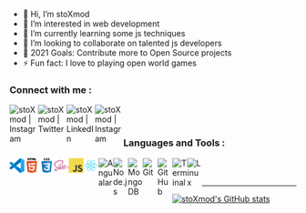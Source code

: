 - 👋 Hi, I’m stoXmod
- 👀 I’m interested in web development
- 🌱 I’m currently learning some js techniques
- 💞️ I’m looking to collaborate on talented js developers
- 🥅 2021 Goals: Contribute more to Open Source projects
- ⚡ Fun fact: I love to playing open world games

### Connect with me :

[<img align="left" alt="stoXmod | Instagram" width="50px" src="https://img.icons8.com/color/48/000000/facebook-new.png" />][facebook]
[<img align="left" alt="stoXmod | Twitter" width="50px" src="https://img.icons8.com/color/48/000000/twitter.png"/>][twitter]
[<img align="left" alt="stoXmod | LinkedIn" width="50px" src="https://img.icons8.com/fluency/48/000000/linkedin.png" />][linkedin]
[<img align="left" alt="stoXmod | Instagram" width="50px" src="https://img.icons8.com/fluency/48/000000/instagram-new.png" />][instagram]

<br />
<br/>

### Languages and Tools :

[<img align="left" alt="Visual Studio Code" width="26px" src="https://raw.githubusercontent.com/github/explore/80688e429a7d4ef2fca1e82350fe8e3517d3494d/topics/visual-studio-code/visual-studio-code.png" />][webdevplaylist]
[<img align="left" alt="HTML5" width="26px" src="https://raw.githubusercontent.com/github/explore/80688e429a7d4ef2fca1e82350fe8e3517d3494d/topics/html/html.png" />][webdevplaylist]
[<img align="left" alt="CSS3" width="26px" src="https://raw.githubusercontent.com/github/explore/80688e429a7d4ef2fca1e82350fe8e3517d3494d/topics/css/css.png" />][cssplaylist]
[<img align="left" alt="Sass" width="26px" src="https://raw.githubusercontent.com/github/explore/80688e429a7d4ef2fca1e82350fe8e3517d3494d/topics/sass/sass.png" />][cssplaylist]
[<img align="left" alt="JavaScript" width="26px" src="https://raw.githubusercontent.com/github/explore/80688e429a7d4ef2fca1e82350fe8e3517d3494d/topics/javascript/javascript.png" />][jsplaylist]
[<img align="left" alt="React" width="26px" src="https://raw.githubusercontent.com/github/explore/80688e429a7d4ef2fca1e82350fe8e3517d3494d/topics/react/react.png" />][reactplaylist]
[<img align="left" alt="Angualar" width="26px" src="https://img.icons8.com/color/48/000000/angularjs.png" />][webdevplaylist]
[<img align="left" alt="Node.js" width="26px" src="https://img.icons8.com/color/48/000000/nodejs.png" />][webdevplaylist]
[<img align="left" alt="MongoDB" width="26px" src="https://img.icons8.com/color/48/000000/mongodb.png" />][webdevplaylist]
[<img align="left" alt="Git" width="26px" src="https://img.icons8.com/color/48/000000/git.png" />][webdevplaylist]
[<img align="left" alt="GitHub" width="26px" src="https://img.icons8.com/color-glass/48/000000/github.png" />][webdevplaylist]
[<img align="left" alt="Terminal" width="26px" src="https://img.icons8.com/officel/50/000000/console.png" />][webdevplaylist]
[<img align="left" alt="Linux" width="26px" src="https://img.icons8.com/color/48/000000/linux--v1.png" />][webdevplaylist]
<br />
<br />

---

[![stoXmod's GitHub stats](https://github-readme-stats.vercel.app/api?username=stoXmod)](https://github.com/stoXmod/github-readme-stats)

[facebook]: https://www.facebook.com/nishara.senadeera
[website]: #
[course]: #
[twitter]: https://twitter.com/nisharasenadhe2
[youtube]: #
[instagram]: https://www.instagram.com/nish_senadheera/
[linkedin]: https://www.linkedin.com/in/nisharasenadheera-a51771119/
[webdevplaylist]: #
[jsplaylist]: #
[cssplaylist]: #
[reactplaylist]: #
